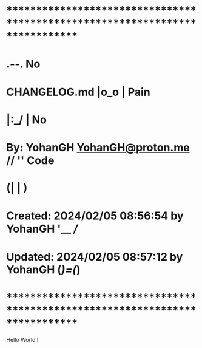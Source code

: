 # **************************************************************************** #
#                                                                              #
#                                                         .--.    No           #
#    CHANGELOG.md                                        |o_o |    Pain        #
#                                                        |:_/ |     No         #
#    By: YohanGH <YohanGH@proton.me>                    //    ''     Code      #
#                                                      (|     | )              #
#    Created: 2024/02/05 08:56:54 by YohanGH           '__   _/_               #
#    Updated: 2024/02/05 08:57:12 by YohanGH          (___)=(___)              #
#                                                                              #
# **************************************************************************** #

Hello World !
